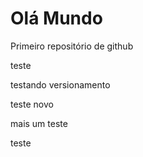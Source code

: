 # Olá Mundo
 Primeiro repositório de github


 teste

 testando versionamento


teste novo


mais um teste

teste
